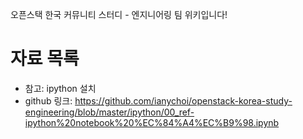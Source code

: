오픈스택 한국 커뮤니티 스터디 - 엔지니어링 팀 위키입니다!

# 자료 목록
- 참고: ipython 설치
 - github 링크: https://github.com/ianychoi/openstack-korea-study-engineering/blob/master/ipython/00_ref-ipython%20notebook%20%EC%84%A4%EC%B9%98.ipynb